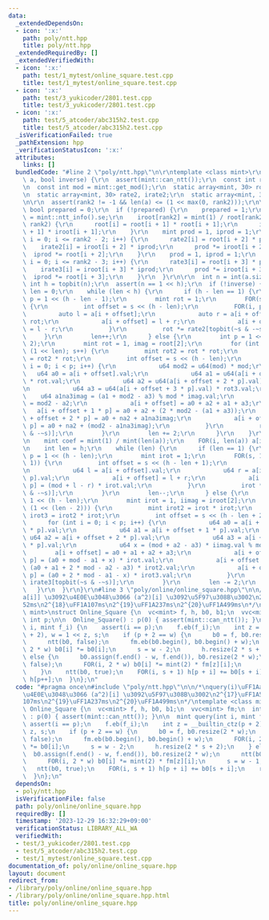 ```yaml
---
data:
  _extendedDependsOn:
  - icon: ':x:'
    path: poly/ntt.hpp
    title: poly/ntt.hpp
  _extendedRequiredBy: []
  _extendedVerifiedWith:
  - icon: ':x:'
    path: test/1_mytest/online_square.test.cpp
    title: test/1_mytest/online_square.test.cpp
  - icon: ':x:'
    path: test/3_yukicoder/2801.test.cpp
    title: test/3_yukicoder/2801.test.cpp
  - icon: ':x:'
    path: test/5_atcoder/abc315h2.test.cpp
    title: test/5_atcoder/abc315h2.test.cpp
  _isVerificationFailed: true
  _pathExtension: hpp
  _verificationStatusIcon: ':x:'
  attributes:
    links: []
  bundledCode: "#line 2 \"poly/ntt.hpp\"\n\r\ntemplate <class mint>\r\nvoid ntt(vector<mint>&\
    \ a, bool inverse) {\r\n  assert(mint::can_ntt());\r\n  const int rank2 = mint::ntt_info().fi;\r\
    \n  const int mod = mint::get_mod();\r\n  static array<mint, 30> root, iroot;\r\
    \n  static array<mint, 30> rate2, irate2;\r\n  static array<mint, 30> rate3, irate3;\r\
    \n\r\n  assert(rank2 != -1 && len(a) <= (1 << max(0, rank2)));\r\n\r\n  static\
    \ bool prepared = 0;\r\n  if (!prepared) {\r\n    prepared = 1;\r\n    root[rank2]\
    \ = mint::ntt_info().se;\r\n    iroot[rank2] = mint(1) / root[rank2];\r\n    FOR_R(i,\
    \ rank2) {\r\n      root[i] = root[i + 1] * root[i + 1];\r\n      iroot[i] = iroot[i\
    \ + 1] * iroot[i + 1];\r\n    }\r\n    mint prod = 1, iprod = 1;\r\n    for (int\
    \ i = 0; i <= rank2 - 2; i++) {\r\n      rate2[i] = root[i + 2] * prod;\r\n  \
    \    irate2[i] = iroot[i + 2] * iprod;\r\n      prod *= iroot[i + 2];\r\n    \
    \  iprod *= root[i + 2];\r\n    }\r\n    prod = 1, iprod = 1;\r\n    for (int\
    \ i = 0; i <= rank2 - 3; i++) {\r\n      rate3[i] = root[i + 3] * prod;\r\n  \
    \    irate3[i] = iroot[i + 3] * iprod;\r\n      prod *= iroot[i + 3];\r\n    \
    \  iprod *= root[i + 3];\r\n    }\r\n  }\r\n\r\n  int n = int(a.size());\r\n \
    \ int h = topbit(n);\r\n  assert(n == 1 << h);\r\n  if (!inverse) {\r\n    int\
    \ len = 0;\r\n    while (len < h) {\r\n      if (h - len == 1) {\r\n        int\
    \ p = 1 << (h - len - 1);\r\n        mint rot = 1;\r\n        FOR(s, 1 << len)\
    \ {\r\n          int offset = s << (h - len);\r\n          FOR(i, p) {\r\n   \
    \         auto l = a[i + offset];\r\n            auto r = a[i + offset + p] *\
    \ rot;\r\n            a[i + offset] = l + r;\r\n            a[i + offset + p]\
    \ = l - r;\r\n          }\r\n          rot *= rate2[topbit(~s & -~s)];\r\n   \
    \     }\r\n        len++;\r\n      } else {\r\n        int p = 1 << (h - len -\
    \ 2);\r\n        mint rot = 1, imag = root[2];\r\n        for (int s = 0; s <\
    \ (1 << len); s++) {\r\n          mint rot2 = rot * rot;\r\n          mint rot3\
    \ = rot2 * rot;\r\n          int offset = s << (h - len);\r\n          for (int\
    \ i = 0; i < p; i++) {\r\n            u64 mod2 = u64(mod) * mod;\r\n         \
    \   u64 a0 = a[i + offset].val;\r\n            u64 a1 = u64(a[i + offset + p].val)\
    \ * rot.val;\r\n            u64 a2 = u64(a[i + offset + 2 * p].val) * rot2.val;\r\
    \n            u64 a3 = u64(a[i + offset + 3 * p].val) * rot3.val;\r\n        \
    \    u64 a1na3imag = (a1 + mod2 - a3) % mod * imag.val;\r\n            u64 na2\
    \ = mod2 - a2;\r\n            a[i + offset] = a0 + a2 + a1 + a3;\r\n         \
    \   a[i + offset + 1 * p] = a0 + a2 + (2 * mod2 - (a1 + a3));\r\n            a[i\
    \ + offset + 2 * p] = a0 + na2 + a1na3imag;\r\n            a[i + offset + 3 *\
    \ p] = a0 + na2 + (mod2 - a1na3imag);\r\n          }\r\n          rot *= rate3[topbit(~s\
    \ & -~s)];\r\n        }\r\n        len += 2;\r\n      }\r\n    }\r\n  } else {\r\
    \n    mint coef = mint(1) / mint(len(a));\r\n    FOR(i, len(a)) a[i] *= coef;\r\
    \n    int len = h;\r\n    while (len) {\r\n      if (len == 1) {\r\n        int\
    \ p = 1 << (h - len);\r\n        mint irot = 1;\r\n        FOR(s, 1 << (len -\
    \ 1)) {\r\n          int offset = s << (h - len + 1);\r\n          FOR(i, p) {\r\
    \n            u64 l = a[i + offset].val;\r\n            u64 r = a[i + offset +\
    \ p].val;\r\n            a[i + offset] = l + r;\r\n            a[i + offset +\
    \ p] = (mod + l - r) * irot.val;\r\n          }\r\n          irot *= irate2[topbit(~s\
    \ & -~s)];\r\n        }\r\n        len--;\r\n      } else {\r\n        int p =\
    \ 1 << (h - len);\r\n        mint irot = 1, iimag = iroot[2];\r\n        FOR(s,\
    \ (1 << (len - 2))) {\r\n          mint irot2 = irot * irot;\r\n          mint\
    \ irot3 = irot2 * irot;\r\n          int offset = s << (h - len + 2);\r\n    \
    \      for (int i = 0; i < p; i++) {\r\n            u64 a0 = a[i + offset + 0\
    \ * p].val;\r\n            u64 a1 = a[i + offset + 1 * p].val;\r\n           \
    \ u64 a2 = a[i + offset + 2 * p].val;\r\n            u64 a3 = a[i + offset + 3\
    \ * p].val;\r\n            u64 x = (mod + a2 - a3) * iimag.val % mod;\r\n    \
    \        a[i + offset] = a0 + a1 + a2 + a3;\r\n            a[i + offset + 1 *\
    \ p] = (a0 + mod - a1 + x) * irot.val;\r\n            a[i + offset + 2 * p] =\
    \ (a0 + a1 + 2 * mod - a2 - a3) * irot2.val;\r\n            a[i + offset + 3 *\
    \ p] = (a0 + 2 * mod - a1 - x) * irot3.val;\r\n          }\r\n          irot *=\
    \ irate3[topbit(~s & -~s)];\r\n        }\r\n        len -= 2;\r\n      }\r\n \
    \   }\r\n  }\r\n}\r\n#line 3 \"poly/online/online_square.hpp\"\n\n/*\nquery(i)\uFF1A\
    a[i]] \u3092\u4E0E\u3048\u3066 (a^2)[i] \u3092\u5F97\u308B\u3002\n2^{17}\uFF1A\
    52ms\n2^{18}\uFF1A107ms\n2^{19}\uFF1A237ms\n2^{20}\uFF1A499ms\n*/\ntemplate <class\
    \ mint>\nstruct Online_Square {\n  vc<mint> f, h, b0, b1;\n  vvc<mint> fm;\n \
    \ int p;\n\n  Online_Square() : p(0) { assert(mint::can_ntt()); }\n\n  mint query(int\
    \ i, mint f_i) {\n    assert(i == p);\n    f.eb(f_i);\n    int z = __builtin_ctz(p\
    \ + 2), w = 1 << z, s;\n    if (p + 2 == w) {\n      b0 = f, b0.resize(2 * w);\n\
    \      ntt(b0, false);\n      fm.eb(b0.begin(), b0.begin() + w);\n      FOR(i,\
    \ 2 * w) b0[i] *= b0[i];\n      s = w - 2;\n      h.resize(2 * s + 2);\n    }\
    \ else {\n      b0.assign(f.end() - w, f.end()), b0.resize(2 * w);\n      ntt(b0,\
    \ false);\n      FOR(i, 2 * w) b0[i] *= mint(2) * fm[z][i];\n      s = w - 1;\n\
    \    }\n    ntt(b0, true);\n    FOR(i, s + 1) h[p + i] += b0[s + i];\n    return\
    \ h[p++];\n  }\n};\n"
  code: "#pragma once\n#include \"poly/ntt.hpp\"\n\n/*\nquery(i)\uFF1Aa[i]] \u3092\
    \u4E0E\u3048\u3066 (a^2)[i] \u3092\u5F97\u308B\u3002\n2^{17}\uFF1A52ms\n2^{18}\uFF1A\
    107ms\n2^{19}\uFF1A237ms\n2^{20}\uFF1A499ms\n*/\ntemplate <class mint>\nstruct\
    \ Online_Square {\n  vc<mint> f, h, b0, b1;\n  vvc<mint> fm;\n  int p;\n\n  Online_Square()\
    \ : p(0) { assert(mint::can_ntt()); }\n\n  mint query(int i, mint f_i) {\n   \
    \ assert(i == p);\n    f.eb(f_i);\n    int z = __builtin_ctz(p + 2), w = 1 <<\
    \ z, s;\n    if (p + 2 == w) {\n      b0 = f, b0.resize(2 * w);\n      ntt(b0,\
    \ false);\n      fm.eb(b0.begin(), b0.begin() + w);\n      FOR(i, 2 * w) b0[i]\
    \ *= b0[i];\n      s = w - 2;\n      h.resize(2 * s + 2);\n    } else {\n    \
    \  b0.assign(f.end() - w, f.end()), b0.resize(2 * w);\n      ntt(b0, false);\n\
    \      FOR(i, 2 * w) b0[i] *= mint(2) * fm[z][i];\n      s = w - 1;\n    }\n \
    \   ntt(b0, true);\n    FOR(i, s + 1) h[p + i] += b0[s + i];\n    return h[p++];\n\
    \  }\n};\n"
  dependsOn:
  - poly/ntt.hpp
  isVerificationFile: false
  path: poly/online/online_square.hpp
  requiredBy: []
  timestamp: '2023-12-29 16:32:29+09:00'
  verificationStatus: LIBRARY_ALL_WA
  verifiedWith:
  - test/3_yukicoder/2801.test.cpp
  - test/5_atcoder/abc315h2.test.cpp
  - test/1_mytest/online_square.test.cpp
documentation_of: poly/online/online_square.hpp
layout: document
redirect_from:
- /library/poly/online/online_square.hpp
- /library/poly/online/online_square.hpp.html
title: poly/online/online_square.hpp
---
```

